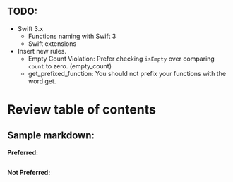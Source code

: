 ## TODO:

* Swift 3.x
	* Functions naming with Swift 3
	* Swift extensions
* Insert new rules.
	* Empty Count Violation: Prefer checking `isEmpty` over comparing `count` to zero. (empty_count)
	* get_prefixed_function: You should not prefix your functions with the word get.
# Review table of contents

## Sample markdown:

**Preferred:**

```swift
```

**Not Preferred:**

```swift
```
